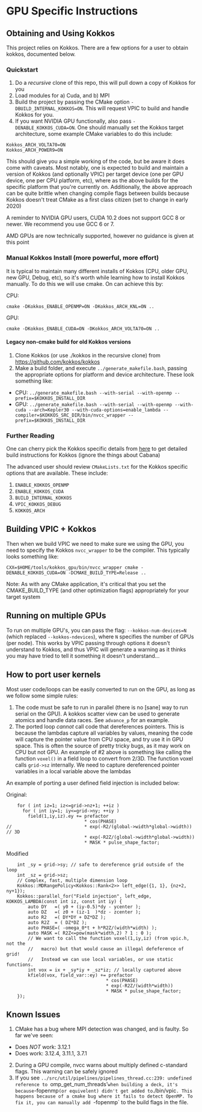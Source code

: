 # GPU Specific Instructions

## Obtaining and Using Kokkos

This project relies on Kokkos. There are a few options for a user to obtain
kokkos, documented below.

### Quickstart

1) Do a *recursive* clone of this repo, this will pull down a copy of Kokkos
for you
2) Load modules for a) Cuda, and b) MPI
3) Build the project by passing the CMake option `-DBUILD_INTERNAL_KOKKOS=ON`.
This will request VPIC to build and handle Kokkos for you.
4) If you want NVIDIA GPU functionally, also pass `-DENABLE_KOKKOS_CUDA=ON`. One
should manually set the Kokkos target architecture, some example CMake
variables to do this include:
    
```
Kokkos_ARCH_VOLTA70=ON
Kokkos_ARCH_POWER9=ON
```

This should give you a simple working of the code, but be aware it does come
with caveats. Most notably, one is expected to build and maintain a version of
Kokkos (and optionally VPIC) per target device (one per GPU device, one per CPU
platform, etc), where as the above builds for the specific platform that you're
currently on. Additionally, the above approach can be quite brittle when
changing compile flags between builds because Kokkos doesn't treat CMake as a
first class citizen (set to change in early 2020)

A reminder to NVIDIA GPU users, CUDA 10.2 does not support GCC 8 or newer. We
recommend you use GCC 6 or 7.

AMD GPUs are now technically supported, however no guidance is given at this
point

### Manual Kokkos Install (more powerful, more effort)

It is typical to maintain many different installs of Kokkos (CPU, older
GPU, new GPU, Debug, etc), so it's worth while learning how to install Kokkos
manually. To do this we will use cmake. On can achieve this by:

CPU:
```
cmake -DKokkos_ENABLE_OPENMP=ON -DKokkos_ARCH_KNL=ON ..
```

GPU:
```
cmake -DKokkos_ENABLE_CUDA=ON -DKokkos_ARCH_VOLTA70=ON ..
```

#### Legacy non-cmake build for old Kokkos versions

1) Clone Kokkos (or use ./kokkos in the recursive clone) from
https://github.com/kokkos/kokkos
2) Make a build folder, and execute `../generate_makefile.bash`, passing the
appropriate options for platform and device architecture. These look something
like:
  - CPU: `../generate_makefile.bash --with-serial --with-openmp
  --prefix=$KOKKOS_INSTALL_DIR`
  - GPU: `../generate_makefile.bash --with-serial --with-openmp --with-cuda
  --arch=Kepler30 --with-cuda-options=enable_lambda
  --compiler=$KOKKOS_SRC_DIR/bin/nvcc_wrapper --prefix=$KOKKOS_INSTALL_DIR`

### Further Reading

One can cherry pick the Kokkos specific details from
[here](https://github.com/ECP-copa/Cabana/wiki/Build-Instructions) to get
detailed build instructions for Kokkos (ignore the things about Cabana)

The advanced user should review `CMakeLists.txt` for the Kokkos specific
options that are available. These include:

1. `ENABLE_KOKKOS_OPENMP`
2. `ENABLE_KOKKOS_CUDA`
3. `BUILD_INTERNAL_KOKKOS`
4. `VPIC_KOKKOS_DEBUG`
5. `KOKKOS_ARCH`

## Building VPIC + Kokkos

Then when we build VPIC we need to make sure we using the GPU, you need to
specify the Kokkos `nvcc_wrapper` to be the compiler. This typically looks
something like:

`CXX=$HOME/tools/kokkos_gpu/bin/nvcc_wrapper cmake -DENABLE_KOKKOS_CUDA=ON -DCMAKE_BUILD_TYPE=Release ..`

Note: As with any CMake application, it's critical that you set the
CMAKE_BUILD_TYPE (and other optimization flags) appropriately for your target
system

## Running on multiple GPUs

To run on multiple GPU's, you can pass the flag: `--kokkos-num-devices=N` (which replaced `--kokkos-ndevices`), where
`N` specifies the number of GPUs (per node). This works by VPIC passing through
options it doesn't understand to Kokkos, and thus VPIC will generate a warning
as it thinks you may have tried to tell it something it doesn't understand...

## How to port user kernels

Most user code/loops can be easily converted to run on the GPU, as long as we follow
some simple rules:

1) The code must be safe to run in parallel (there is no [sane] way to run serial on the GPU). A kokkos scatter view can be used to generate atomics and handle data races. See `advance_p` for an example.
2) The ported loop *cannot* call code that dereferences pointers. This is because the lambdas capture all variables by values, meaning the code will capture the pointer value from CPU space, and try use it in GPU space. This is often the source of pretty tricky bugs, as it may work on CPU but not GPU. An example of #2 above is something like calling the function `voxel()` in a field loop to convert from 2/3D. The function voxel calls `grid->sz` internally. We need to capture dereferenced pointer variables in a local variable above the lambdas

An example of porting a user defined field injection is included below:

Original:
```
    for ( int iz=1; iz<=grid->nz+1; ++iz ) 
      for ( int iy=1; iy<=grid->ny; ++iy )  
        field(1,iy,iz).ey += prefactor 
                             * cos(PHASE) 
//                           * exp(-R2/(global->width*global->width))  // 3D
                             * exp(-R2Z/(global->width*global->width))
                             * MASK * pulse_shape_factor;
```

Modified
```
    int _sy = grid->sy; // safe to dereference grid outside of the loop
    int _sz = grid->sz;
    // Complex, fast, multiple dimension loop
    Kokkos::MDRangePolicy<Kokkos::Rank<2>> left_edge({1, 1}, {nz+2, ny+1});
    Kokkos::parallel_for("Field injection", left_edge, KOKKOS_LAMBDA(const int iz, const int iy) {
        auto DY   =( y0 + (iy-0.5)*dy - ycenter );
        auto DZ   =( z0 + (iz-1  )*dz - zcenter );
        auto R2   =( DY*DY + DZ*DZ );
        auto R2Z  = ( DZ*DZ );                                   
        auto PHASE=( -omega_0*t + h*R2Z/(width*width) );
        auto MASK =( R2Z<=pow(mask*width,2) ? 1 : 0 );
        // We want to call the function voxel(1,iy,iz) (from vpic.h, not the
        //   macro) but that would cause an illegal defeference of grid!
        //   Instead we can use local variables, or use static functions. 
        int vox = ix + _sy*iy + _sz*iz; // locally captured above
        kfield(vox, field_var::ey) += prefactor 
                                     * cos(PHASE) 
                                     * exp(-R2Z/(width*width))
                                     * MASK * pulse_shape_factor;
    });
```

## Known Issues

1. CMake has a bug where MPI detection was changed, and is faulty. So far we've
seen:
  - Does *NOT* work: 3.12.1
  - Does work: 3.12.4, 3.11.1, 3.7.1
2. During a GPU compile, nvcc warns about multiply defined c-standard flags.
   This warning can be safely ignored
3. If you see `../src/util/pipelines/pipelines_thread.cc:239: undefined
   reference to `omp_get_num_threads'` when building a deck, it's because
   `-fopenmp` (or equivelent) didn't get added to `./bin/vpic`. This happens
   because of a cmake bug where it fails to detect OpenMP. To fix it, you can
   manually add `-fopenmp` to the build flags in the file.
